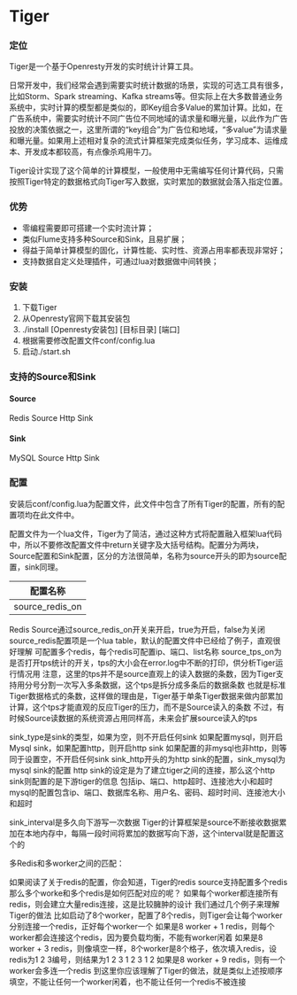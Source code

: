 # Tiger

### 定位

Tiger是一个基于Openresty开发的实时统计计算工具。

日常开发中，我们经常会遇到需要实时统计数据的场景，实现的可选工具有很多，比如Storm、Spark streaming、Kafka streams等。但实际上在大多数普通业务系统中，实时计算的模型都是类似的，即Key组合多Value的累加计算。比如，在广告系统中，需要实时统计不同广告位不同地域的请求量和曝光量，以此作为广告投放的决策依据之一，这里所谓的“key组合”为广告位和地域，“多value”为请求量和曝光量。如果用上述相对复杂的流式计算框架完成类似任务，学习成本、运维成本、开发成本都较高，有点像杀鸡用牛刀。

Tiger设计实现了这个简单的计算模型，一般使用中无需编写任何计算代码，只需按照Tiger特定的数据格式向Tiger写入数据，实时累加的数据就会落入指定位置。

### 优势

* 零编程需要即可搭建一个实时流计算；
* 类似Flume支持多种Source和Sink，且易扩展；
* 得益于简单计算模型的固化，计算性能、实时性、资源占用率都表现非常好；
* 支持数据自定义处理插件，可通过lua对数据做中间转换；

### 安装

1. 下载Tiger
2. 从Openresty官网下载其安装包
3. ./install [Openresty安装包] [目标目录] [端口]
4. 根据需要修改配置文件conf/config.lua
5. 启动./start.sh

### 支持的Source和Sink

#### Source

Redis Source
Http Sink

#### Sink

MySQL Source
Http Sink

### 配置

安装后conf/config.lua为配置文件，此文件中包含了所有Tiger的配置，所有的配置项均在此文件中。

配置文件为一个lua文件，Tiger为了简洁，通过这种方式将配置融入框架lua代码中，所以不要修改配置文件中return关键字及大括号结构。配置分为两块，Source配置和Sink配置，区分的方法很简单，名称为source开头的即为source配置，sink同理。

|配置名称|
|:-----:|
|source_redis_on|

Redis Source通过source_redis_on开关来开启，true为开启，false为关闭
source_redis配置项是一个lua table，默认的配置文件中已经给了例子，直观很好理解
可配置多个redis，每个redis可配置ip、端口、list名称
source_tps_on为是否打开tps统计的开关，tps的大小会在error.log中不断的打印，供分析Tiger运行情况用
注意，这里的tps并不是source直观上的读入数据的条数，因为Tiger支持用分号分割一次写入多条数据，这个tps是拆分成多条后的数据条数
也就是标准Tiger数据格式的条数，这样做的理由是，Tiger基于单条Tiger数据来做内部累加计算，这个tps才能直观的反应Tiger的压力，而不是Source读入的条数
不过，有时候Source读数据的系统资源占用同样高，未来会扩展source读入的tps

sink_type是sink的类型，如果为空，则不开启任何sink
如果配置mysql，则开启Mysql sink，如果配置http，则开启http sink
如果配置的非mysql也非http，则等同于设置空，不开启任何sink
sink_http开头的为http sink的配置，sink_mysql为mysql sink的配置
http sink的设定是为了建立tiger之间的连接，那么这个http sink则配置的是下游tiger的信息
包括ip、端口、http超时、连接池大小和超时
mysql的配置包含ip、端口、数据库名称、用户名、密码、超时时间、连接池大小和超时

sink_interval是多久向下游写一次数据
Tiger的计算框架是source不断接收数据累加在本地内存中，每隔一段时间将累加的数据写向下游，这个interval就是配置这个的

多Redis和多worker之间的匹配：

如果阅读了关于redis的配置，你会知道，Tiger的redis source支持配置多个redis
那么多个worke和多个redis是如何匹配对应的呢？
如果每个worker都连接所有redis，则会建立大量redis连接，这是比较臃肿的设计
我们通过几个例子来理解Tiger的做法
比如启动了8个worker，配置了8个redis，则Tiger会让每个worker分别连接一个redis，正好每个worker一个
如果是8 worker + 1 redis，则每个worker都会连接这个redis，因为要负载均衡，不能有worker闲着
如果是8 worker + 3 redis，则像填空一样，8个worker是8个格子，依次填入redis，设redis为1 2 3编号，则结果为1 2 3 1 2 3 1 2
如果是8 worker + 9 redis，则有一个worker会多连一个redis
到这里你应该理解了Tiger的做法，就是类似上述按顺序填空，不能让任何一个worker闲着，也不能让任何一个redis不被连接
